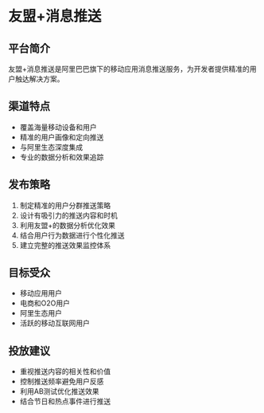 # 友盟+消息推送

## 平台简介
友盟+消息推送是阿里巴巴旗下的移动应用消息推送服务，为开发者提供精准的用户触达解决方案。

## 渠道特点
- 覆盖海量移动设备和用户
- 精准的用户画像和定向推送
- 与阿里生态深度集成
- 专业的数据分析和效果追踪

## 发布策略
1. 制定精准的用户分群推送策略
2. 设计有吸引力的推送内容和时机
3. 利用友盟+的数据分析优化效果
4. 结合用户行为数据进行个性化推送
5. 建立完整的推送效果监控体系

## 目标受众
- 移动应用用户
- 电商和O2O用户
- 阿里生态用户
- 活跃的移动互联网用户

## 投放建议
- 重视推送内容的相关性和价值
- 控制推送频率避免用户反感
- 利用AB测试优化推送效果
- 结合节日和热点事件进行推送